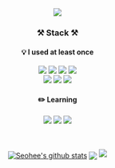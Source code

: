 <div align="center">
  
  <img src="https://capsule-render.vercel.app/api?type=waving&color=044400&height=200&text=Seohee%20Yoon%20🐢&fontSize=50&fontColor=e5ece5&fontAlignY=40" />

  ### ⚒️ Stack ⚒️
  #### 💡 I used at least once 
  <img src="https://img.shields.io/badge/Python-3776AB?style=for-the-badge&logo=Python&logoColor=white">
  <img src="https://img.shields.io/badge/C-A8B9CC?style=for-the-badge&logo=C&logoColor=white">
  <img src="https://img.shields.io/badge/JAVA-007396?style=for-the-badge&logo=Java&logoColor=white">
  <img src="https://img.shields.io/badge/Kotlin-7F52FF?style=for-the-badge&logo=Kotlin&logoColor=white">
  <br/>
  <img src="https://img.shields.io/badge/Eclipse-2C2255?style=for-the-badge&logo=Eclipse%20IDE&logoColor=white">
  <img src="https://img.shields.io/badge/VSCode-007ACC?style=for-the-badge&logo=VisualStudioCode&logoColor=white">
  <img src="https://img.shields.io/badge/Notion-000000?style=for-the-badge&logo=Notion&logoColor=white">
  <br/>
 
#### :pencil2: Learning
  <img src="https://img.shields.io/badge/Spring-6DB33F?style=for-the-badge&logo=spring&logoColor=white">
  <img src="https://img.shields.io/badge/MySQL-4479A1?style=for-the-badge&logo=MySQL&logoColor=white">
  <img src="https://img.shields.io/badge/github-181717?style=for-the-badge&logo=github&logoColor=white">
  <br/>
  <br/>
  <br/>
  
  <a href="https://github.com/seohee0925/github-readme-stats"><img align="center" src="https://github-readme-stats.vercel.app/api?username=seohee0925&show_icons=true&include_all_commits=true&theme=merko&hide_border=true" alt="Seohee's github stats" /></a>  <a href="https://github.com/seohee0925/github-readme-stats"><img align="center" src="https://github-readme-stats.vercel.app/api/top-langs/?username=seohee0925&layout=compact&theme=merko&hide_border=true" /></a>
  <img src="https://capsule-render.vercel.app/api?type=waving&color=044400&height=150&section=footer&fontSize=90" />
</div>
